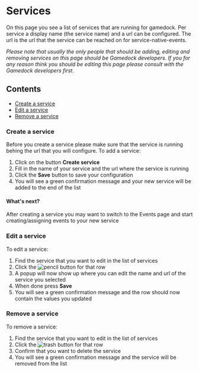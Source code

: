 # Services
On this page you see a list of services that are running for gamedock. Per service a display name (the service name) and a url can be configured. The url is the url that the service can be reached on for service-native-events.

*Please note that usually the only people that should be adding, editing and removing services on this page should be Gamedock developers. If you for any reason think you should be editing this page please consult with the Gamedock developers first.*

## Contents
- [Create a service](#create-a-service)
- [Edit a service](#edit-a-service)
- [Remove a service](#remove-a-service)

### Create a service
Before you create a service please make sure that the service is running behing the url that you will configure.
To add a service:
1. Click on the button **Create service**
2. Fill in the name of your service and the url where the service is running
3. Click the **Save** button to save your configuration
4.  You will see a green confirmation message and your new service will be added to the end of the list

#### What's next?
After creating a service you may want to switch to the Events page and start creating/assigning events to your new service

### Edit a service
To edit a service:
1. Find the service that you want to edit in the list of services
2. Click the ![pencil](https://github.com/schoende/gamedock-sdk/raw/master/docs/console/_images/pencil.png) button for that row
3. A popup will now show up where you can edit the name and url of the service you selected
4. When done press **Save**
5. You will see a green confirmation message and  the row should now contain the values you updated

### Remove a service
To remove a service:
1. Find the service that you want to edit in the list of services
1. Click the ![trash](https://github.com/schoende/gamedock-sdk/raw/master/docs/console/_images/trash.png) button for that row
2. Confirm that you want to delete the service
3. You will see a green confirmation message and the service will be removed from the list

